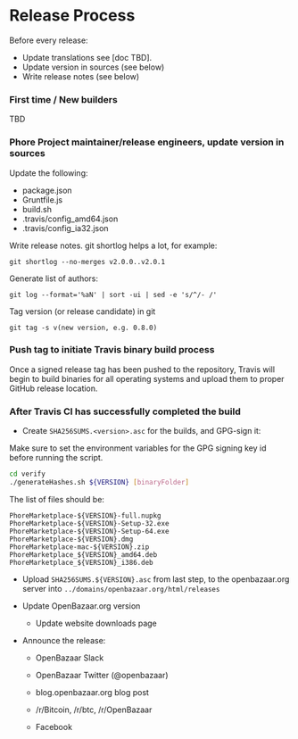 Release Process
====================

Before every release:

* Update translations see [doc TBD].
* Update version in sources (see below)
* Write release notes (see below)

### First time / New builders

TBD

### Phore Project maintainer/release engineers, update version in sources

Update the following:

* package.json
* Gruntfile.js
* build.sh
* .travis/config_amd64.json
* .travis/config_ia32.json

Write release notes. git shortlog helps a lot, for example:

    git shortlog --no-merges v2.0.0..v2.0.1

Generate list of authors:

    git log --format='%aN' | sort -ui | sed -e 's/^/- /'

Tag version (or release candidate) in git

    git tag -s v(new version, e.g. 0.8.0)

### Push tag to initiate Travis binary build process

Once a signed release tag has been pushed to the repository, Travis will begin to build binaries for all operating systems
and upload them to proper GitHub release location.

### After Travis CI has successfully completed the build

- Create `SHA256SUMS.<version>.asc` for the builds, and GPG-sign it:

Make sure to set the environment variables for the GPG signing key id before running the script.

```bash
cd verify
./generateHashes.sh ${VERSION} [binaryFolder]
```

The list of files should be:
```
PhoreMarketplace-${VERSION}-full.nupkg
PhoreMarketplace-${VERSION}-Setup-32.exe
PhoreMarketplace-${VERSION}-Setup-64.exe
PhoreMarketplace-${VERSION}.dmg
PhoreMarketplace-mac-${VERSION}.zip
PhoreMarketplace_${VERSION}_amd64.deb
PhoreMarketplace_${VERSION}_i386.deb
```

- Upload `SHA256SUMS.${VERSION}.asc` from last step, to the openbazaar.org server
  into `../domains/openbazaar.org/html/releases`

- Update OpenBazaar.org version

  - Update website downloads page

- Announce the release:

  - OpenBazaar Slack

  - OpenBazaar Twitter (@openbazaar)

  - blog.openbazaar.org blog post

  - /r/Bitcoin, /r/btc, /r/OpenBazaar

  - Facebook
